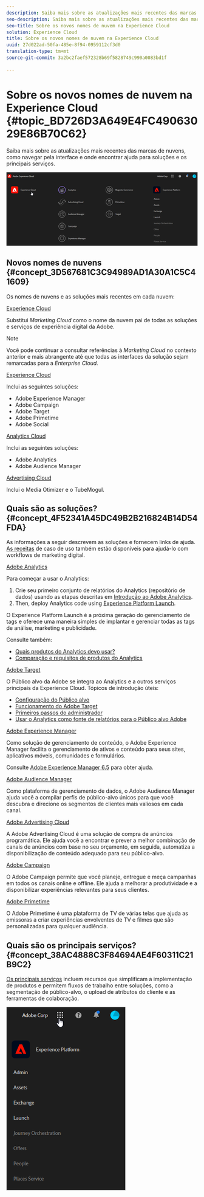```yaml
---
description: Saiba mais sobre as atualizações mais recentes das marcas de nuvens, como navegar pela interface e onde encontrar ajuda para soluções e os principais serviços.
seo-description: Saiba mais sobre as atualizações mais recentes das marcas de nuvens, como navegar pela interface e onde encontrar ajuda para soluções e os principais serviços.
seo-title: Sobre os novos nomes de nuvem na Experience Cloud
solution: Experience Cloud
title: Sobre os novos nomes de nuvem na Experience Cloud
uuid: 27d022ad-50fa-485e-8f94-0959112cf3d0
translation-type: tm+mt
source-git-commit: 3a2bc2faef572328b69f5828749c990a0083bd1f

---
```



# Sobre os novos nomes de nuvem na Experience Cloud {#topic_BD726D3A649E4FC49063029E86B70C62}

Saiba mais sobre as atualizações mais recentes das marcas de nuvens, como navegar pela interface e onde encontrar ajuda para soluções e os principais serviços.

![](assets/cloud-pulldown.png)

## Novos nomes de nuvens {#concept_3D567681C3C94989AD1A30A1C5C41609}

Os nomes de nuvens e as soluções mais recentes em cada nuvem:

[Experience Cloud](https://www.adobe.com/experience-cloud.html?promoid=FZPQZ2HS&mv=other)

Substitui *Marketing Cloud* como o nome da nuvem pai de todas as soluções e serviços de experiência digital da Adobe.

>[!NOTE]
>
>Você pode continuar a consultar referências à *Marketing Cloud* no contexto anterior e mais abrangente até que todas as interfaces da solução sejam remarcadas para a *Enterprise Cloud.*

[Experience Cloud](https://www.adobe.com/marketing-cloud.html)

Inclui as seguintes soluções:

* Adobe Experience Manager
* Adobe Campaign
* Adobe Target
* Adobe Primetime
* Adobe Social

[Analytics Cloud](https://www.adobe.com/data-analytics-cloud.html)

Inclui as seguintes soluções:

* Adobe Analytics
* Adobe Audience Manager

[Advertising Cloud](https://www.adobe.com/advertising-cloud.html)

Inclui o Media Otimizer e o TubeMogul.

## Quais são as soluções? {#concept_4F52341A45DC49B2B216824B14D54FDA}

As informações a seguir descrevem as soluções e fornecem links de ajuda. [As receitas](https://helpx.adobe.com/marketing-cloud/how-to/use-cases.html) de caso de uso também estão disponíveis para ajudá-lo com workflows de marketing digital.

[Adobe Analytics](https://docs.adobe.com/content/help/en/analytics/landing/home.html)

Para começar a usar o Analytics:

1. Crie seu primeiro conjunto de relatórios do Analytics (repositório de dados) usando as etapas descritas em [Introdução ao Adobe Analytics](https://docs.adobe.com/content/help/en/analytics/analyze/analysis-workspace/home.html).
1. Then, deploy Analytics code using [Experience Platform Launch](https://docs.adobe.com/content/help/en/launch/using/intro/get-started/quick-start.html).

O Experience Platform Launch é a próxima geração do gerenciamento de tags e oferece uma maneira simples de implantar e gerenciar todas as tags de análise, marketing e publicidade.

Consulte também:

* [Quais produtos do Analytics devo usar?](https://docs.adobe.com/content/help/en/analytics/admin/admin-overview/which-analytics-tool.html)
* [Comparação e requisitos de produtos do Analytics](https://docs.adobe.com/content/help/en/analytics/admin/admin-overview/analytics-product-comparison.html)

[Adobe Target](https://docs.adobe.com/content/help/en/target/using/target-home.html)

O Público alvo da Adobe se integra ao Analytics e a outros serviços principais da Experience Cloud. Tópicos de introdução úteis:

* [Configuração do Público alvo](https://docs.adobe.com/content/help/en/target/using/administer/administrating-target.html)
* [Funcionamento do Adobe Target](https://docs.adobe.com/content/help/en/target/using/introduction/how-target-works.html)
* [Primeiros passos do administrador](https://docs.adobe.com/content/help/en/target/using/administer/start-target.html)
* [Usar o Analytics como fonte de relatórios para o Público alvo Adobe](https://docs.adobe.com/content/help/en/target/using/integrate/a4t/a4t.html)

[Adobe Experience Manager](https://helpx.adobe.com/support/experience-manager/6-5.html)

Como solução de gerenciamento de conteúdo, o Adobe Experience Manager facilita o gerenciamento de ativos e conteúdo para seus sites, aplicativos móveis, comunidades e formulários.

Consulte [Adobe Experience Manager 6.5](https://helpx.adobe.com/support/experience-manager/6-5.html) para obter ajuda.

[Adobe Audience Manager](https://docs.adobe.com/content/help/en/audience-manager/user-guide/aam-home.html)

Como plataforma de gerenciamento de dados, o Adobe Audience Manager ajuda você a compilar perfis de público-alvo únicos para que você descubra e direcione os segmentos de clientes mais valiosos em cada canal.

[Adobe Advertising Cloud](https://docs.adobe.com/content/help/en/release-notes/experience-cloud/current.html#adcloud)

A Adobe Advertising Cloud é uma solução de compra de anúncios programática. Ele ajuda você a encontrar e prever a melhor combinação de canais de anúncios com base no seu orçamento, em seguida, automatiza a disponibilização de conteúdo adequado para seu público-alvo.

[Adobe Campaign](https://docs.adobe.com/content/help/en/campaign-standard/using/getting-started/about-adobe-campaign/campaign-orchestration.html)

O Adobe Campaign permite que você planeje, entregue e meça campanhas em todos os canais online e offline. Ele ajuda a melhorar a produtividade e a disponibilizar experiências relevantes para seus clientes.

[Adobe Primetime](https://help.adobe.com/en_US/primetime/)

O Adobe Primetime é uma plataforma de TV de várias telas que ajuda as emissoras a criar experiências envolventes de TV e filmes que são personalizadas para qualquer audiência.

## Quais são os principais serviços? {#concept_38AC4888C3F84694AE4F60311C21B9C2}

[Os principais serviços](https://docs.adobe.com/content/help/en/core-services/interface/about-core-services/core-services-landing.html) incluem recursos que simplificam a implementação de produtos e permitem fluxos de trabalho entre soluções, como a segmentação de público-alvo, o upload de atributos do cliente e as ferramentas de colaboração.

![](assets/core-services.png)
